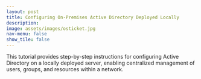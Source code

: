 ```yaml
---
layout: post
title: Configuring On-Premises Active Directory Deployed Locally
description: 
image: assets/images/osticket.jpg
nav-menu: false
show_tile: false
---
```


This tutorial provides step-by-step instructions for configuring Active Directory on a locally deployed server, enabling centralized management of users, groups, and resources within a network.